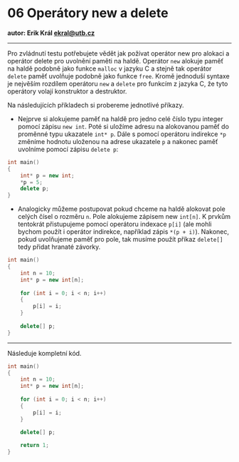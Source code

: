 # 06 Operátory new a delete

**autor: Erik Král ekral@utb.cz**

---
Pro zvládnutí testu potřebujete vědět jak požívat operátor new pro alokaci a operátor delete pro uvolnění paměti na haldě. Operátor `new` alokuje paměť na haldě podobně jako funkce `malloc` v jazyku C a stejně tak operátor `delete` paměť uvolňuje podobně jako funkce `free`. Kromě jednoduší syntaxe je nejvěším rozdílem operátoru `new` a `delete` pro funkcím z jazyka C, že tyto operátory volají konstruktor a destruktor.

Na následujících příkladech si probereme jednotlivé příkazy. 

* Nejprve si alokujeme paměť na haldě pro jedno celé číslo typu integer pomocí zápisu `new int`. Poté si uložíme adresu na alokovanou paměť do proměnné typu ukazatele `int* p`. Dále s pomocí operátoru indirekce `*p` změníme hodnotu uloženou na adrese ukazatele `p` a nakonec paměť uvolníme pomocí zápisu `delete p`:

```c++
int main()
{
	int* p = new int;
	*p = 5;
	delete p;
}
```

* Analogicky můžeme postupovat pokud chceme na haldě alokovat pole celých čísel o rozměru `n`. Pole alokujeme zápisem new `int[n]`. K prvkům tentokrát přistupujeme pomocí operátoru indexace `p[i]` (ale mohli bychom použít i operátor indirekce, například zápis `*(p + i)`). Nakonec, pokud uvolňujeme paměť pro pole, tak musíme použít příkaz `delete[]` tedy přidat hranaté závorky.

```c++
int main()
{
	int n = 10;
	int* p = new int[n];
	
	for (int i = 0; i < n; i++)
	{
		p[i] = i;
	}
	
	delete[] p;
}
```

---
Následuje kompletní kód.

```c++
int main()
{
	int n = 10;
	int* p = new int[n];
	
	for (int i = 0; i < n; i++)
	{
		p[i] = i;
	}
	
	delete[] p;

	return 1;
}
```
